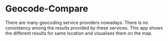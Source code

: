 # Geocode-Compare
There are many geocoding service providers nowadays. There is no consistency among the results provided by these services. This app shows the different results for same location and visualises them on the map.
